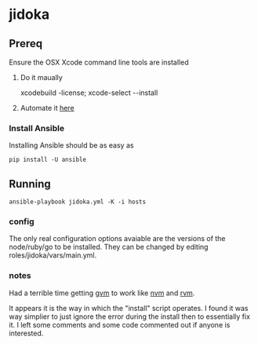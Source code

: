 jidoka
======

## Prereq
Ensure the OSX Xcode command line tools are installed

1. Do it maually

    xcodebuild -license; xcode-select --install

1. Automate it [here](https://gist.github.com/d7an/9756475)

### Install Ansible

Installing Ansible should be as easy as

    pip install -U ansible

## Running

    ansible-playbook jidoka.yml -K -i hosts

### config

The only real configuration options avaiable are the versions of the node/ruby/go to be installed. They can be changed by editing roles/jidoka/vars/main.yml.

### notes

Had a terrible time getting [gvm](https://github.com/moovweb/gvm) to work like [nvm](https://github.com/creationix/nvm) and [rvm](https://rvm.io/rvm).

It appears it is the way in which the "install" script operates. I found it was way simplier to just ignore the error during the install then to essentially fix it. I left some comments and some code commented out if anyone is interested.
